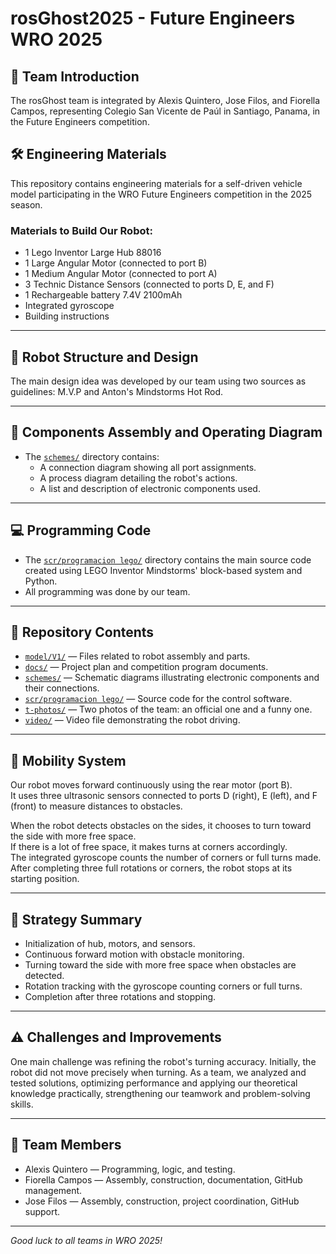 # rosGhost2025 - Future Engineers WRO 2025

## 👥 Team Introduction
The rosGhost team is integrated by Alexis Quintero, Jose Filos, and Fiorella Campos, representing Colegio San Vicente de Paúl in Santiago, Panama, in the Future Engineers competition.

## 🛠️ Engineering Materials
This repository contains engineering materials for a self-driven vehicle model participating in the WRO Future Engineers competition in the 2025 season.

### Materials to Build Our Robot:
- 1 Lego Inventor Large Hub 88016  
- 1 Large Angular Motor (connected to port B)  
- 1 Medium Angular Motor (connected to port A)  
- 3 Technic Distance Sensors (connected to ports D, E, and F)  
- 1 Rechargeable battery 7.4V 2100mAh  
- Integrated gyroscope  
- Building instructions  

---

## 🚗 Robot Structure and Design
The main design idea was developed by our team using two sources as guidelines: M.V.P and Anton's Mindstorms Hot Rod.

---

## 🔌 Components Assembly and Operating Diagram
- The [`schemes/`](./schemes/) directory contains:  
  - A connection diagram showing all port assignments.  
  - A process diagram detailing the robot's actions.  
  - A list and description of electronic components used.  

---

## 💻 Programming Code
- The [`scr/programacion lego/`](./scr/programacion%20lego/) directory contains the main source code created using LEGO Inventor Mindstorms' block-based system and Python.  
- All programming was done by our team.

---

## 📂 Repository Contents
- [`model/V1/`](./model/V1/) — Files related to robot assembly and parts.  
- [`docs/`](./docs/) — Project plan and competition program documents.  
- [`schemes/`](./schemes/) — Schematic diagrams illustrating electronic components and their connections.  
- [`scr/programacion lego/`](./scr/programacion%20lego/) — Source code for the control software.  
- [`t-photos/`](./t-photos/) — Two photos of the team: an official one and a funny one.  
- [`video/`](./video/) — Video file demonstrating the robot driving.

---

## 🚦 Mobility System
Our robot moves forward continuously using the rear motor (port B).  
It uses three ultrasonic sensors connected to ports D (right), E (left), and F (front) to measure distances to obstacles.  

When the robot detects obstacles on the sides, it chooses to turn toward the side with more free space.  
If there is a lot of free space, it makes turns at corners accordingly.  
The integrated gyroscope counts the number of corners or full turns made.  
After completing three full rotations or corners, the robot stops at its starting position.

---

## 🎯 Strategy Summary
- Initialization of hub, motors, and sensors.  
- Continuous forward motion with obstacle monitoring.  
- Turning toward the side with more free space when obstacles are detected.  
- Rotation tracking with the gyroscope counting corners or full turns.  
- Completion after three rotations and stopping.

---

## ⚠️ Challenges and Improvements
One main challenge was refining the robot's turning accuracy. Initially, the robot did not move precisely when turning. As a team, we analyzed and tested solutions, optimizing performance and applying our theoretical knowledge practically, strengthening our teamwork and problem-solving skills.

---

## 🙌 Team Members
- Alexis Quintero — Programming, logic, and testing.  
- Fiorella Campos — Assembly, construction, documentation, GitHub management.  
- Jose Filos — Assembly, construction, project coordination, GitHub support.

---

*Good luck to all teams in WRO 2025!*

